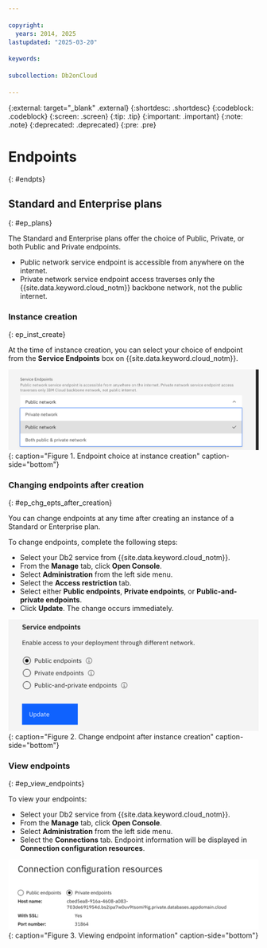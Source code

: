 ```yaml
---

copyright:
  years: 2014, 2025
lastupdated: "2025-03-20"

keywords: 

subcollection: Db2onCloud

---
```


 
{:external: target="_blank" .external}
{:shortdesc: .shortdesc}
{:codeblock: .codeblock}
{:screen: .screen}
{:tip: .tip}
{:important: .important}
{:note: .note}
{:deprecated: .deprecated}
{:pre: .pre}

# Endpoints
{: #endpts}

## Standard and Enterprise plans
{: #ep_plans}

The Standard and Enterprise plans offer the choice of Public, Private, or both Public and Private endpoints.

- Public network service endpoint is accessible from anywhere on the internet. 
- Private network service endpoint access traverses only the {{site.data.keyword.cloud_notm}} backbone network, not the public internet.

### Instance creation
{: ep_inst_create}

At the time of instance creation, you can select your choice of endpoint from the **Service Endpoints** box on {{site.data.keyword.cloud_notm}}.

![Instance creation endpoints](images/creation_endpoint.png "Endpoint choice"){: caption="Figure 1. Endpoint choice at instance creation" caption-side="bottom"}

### Changing endpoints after creation
{: #ep_chg_epts_after_creation}

You can change endpoints at any time after creating an instance of a Standard or Enterprise plan.

To change endpoints, complete the following steps:
- Select your Db2 service from {{site.data.keyword.cloud_notm}}.
- From the **Manage** tab, click **Open Console**.
- Select **Administration** from the left side menu.
- Select the **Access restriction** tab.
- Select either **Public endpoints**, **Private endpoints**, or **Public-and-private endpoints**.
- Click **Update**. The change occurs immediately.

![Change endpoints](images/change_endpoint.png "Endpoint choice"){: caption="Figure 2. Change endpoint after instance creation" caption-side="bottom"}

### View endpoints
{: #ep_view_endpoints}

To view your endpoints:
- Select your Db2 service from {{site.data.keyword.cloud_notm}}.
- From the **Manage** tab, click **Open Console**.
- Select **Administration** from the left side menu.
- Select the **Connections** tab. Endpoint information will be displayed in **Connection configuration resources**.

![Endpoint information](images/endpoint_info.png "Endpoint information"){: caption="Figure 3. Viewing endpoint information" caption-side="bottom"}

